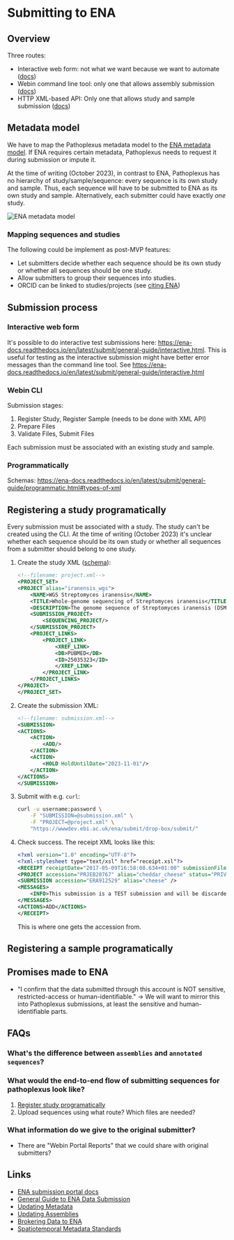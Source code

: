 # Submitting to ENA

## Overview

Three routes:

- Interactive web form: not what we want because we want to automate ([docs](https://ena-docs.readthedocs.io/en/latest/submit/general-guide/interactive.html))
- Webin command line tool: only one that allows assembly submission ([docs](https://ena-docs.readthedocs.io/en/latest/submit/general-guide/webin-cli.html))
- HTTP XML-based API: Only one that allows study and sample submission ([docs](https://ena-docs.readthedocs.io/en/latest/submit/general-guide/programmatic.html))

## Metadata model

We have to map the Pathoplexus metadata model to the [ENA metadata model](https://ena-docs.readthedocs.io/en/latest/submit/general-guide/metadata.html). If ENA requires certain metadata, Pathoplexus needs to request it during submission or impute it.

At the time of writing (October 2023), in contrast to ENA, Pathoplexus has no hierarchy of study/sample/sequence: every sequence is its own study and sample. Thus, each sequence will have to be submitted to ENA as its own study and sample. Alternatively, each submitter could have exactly _one_ study.

![ENA metadata model](https://ena-docs.readthedocs.io/en/latest/_images/metadata_model_whole.png)

### Mapping sequences and studies

The following could be implement as post-MVP features:

- Let submitters decide whether each sequence should be its own study or whether all sequences should be one study.
- Allow submitters to group their sequences into studies.
- ORCID can be linked to studies/projects (see [citing ENA](https://www.ebi.ac.uk/ena/browser/about/citing-ena))

## Submission process

### Interactive web form

It's possible to do interactive test submissions here: <https://ena-docs.readthedocs.io/en/latest/submit/general-guide/interactive.html>.
This is useful for testing as the interactive submission might have better error messages than the command line tool. See <https://ena-docs.readthedocs.io/en/latest/submit/general-guide/interactive.html>

### Webin CLI

Submission stages:

1. Register Study, Register Sample (needs to be done with XML API)
2. Prepare Files
3. Validate Files, Submit Files

Each submission must be associated with an existing study and sample.

### Programmatically

Schemas: <https://ena-docs.readthedocs.io/en/latest/submit/general-guide/programmatic.html#types-of-xml>

## Registering a study programatically

Every submission must be associated with a study. The study can't be created using the CLI. At the time of writing (October 2023) it's unclear whether each sequence should be its own study or whether all sequences from a submitter should belong to one study.

1. Create the study XML ([schema](https://ftp.ebi.ac.uk/pub/databases/ena/doc/xsd/sra_1_5/ENA.project.xsd)):

    ```xml
    <!--filename: project.xml-->
    <PROJECT_SET>
    <PROJECT alias="iranensis_wgs">
        <NAME>WGS Streptomyces iranensis</NAME>
        <TITLE>Whole-genome sequencing of Streptomyces iranensis</TITLE>
        <DESCRIPTION>The genome sequence of Streptomyces iranensis (DSM41954) was obtained using Illumina HiSeq2000. The genome was assembled using a hybrid assembly approach based on Velvet and Newbler. The resulting genome has been annotated with a specific focus on secondary metabolite gene clusters.</DESCRIPTION>
        <SUBMISSION_PROJECT>
            <SEQUENCING_PROJECT/>
        </SUBMISSION_PROJECT>
        <PROJECT_LINKS>
            <PROJECT_LINK>
                <XREF_LINK>
                <DB>PUBMED</DB>
                <ID>25035323</ID>
                </XREF_LINK>
            </PROJECT_LINK>
        </PROJECT_LINKS>
    </PROJECT>
    </PROJECT_SET>
    ```

2. Create the submission XML:

    ```xml
    <!--filename: submission.xml-->
    <SUBMISSION>
    <ACTIONS>
        <ACTION>
            <ADD/>
        </ACTION>
        <ACTION>
            <HOLD HoldUntilDate="2023-11-01"/>
        </ACTION>
    </ACTIONS>
    </SUBMISSION>
    ```

3. Submit with e.g. `curl`:

    ```bash
    curl -u username:password \
        -F "SUBMISSION=@submission.xml" \
        -F "PROJECT=@project.xml" \
        "https://wwwdev.ebi.ac.uk/ena/submit/drop-box/submit/"
    ```

4. Check success. The receipt XML looks like this:

    ```xml
    <?xml version="1.0" encoding="UTF-8"?>
    <?xml-stylesheet type="text/xsl" href="receipt.xsl"?>
    <RECEIPT receiptDate="2017-05-09T16:58:08.634+01:00" submissionFile="submission.xml" success="true">
    <PROJECT accession="PRJEB20767" alias="cheddar_cheese" status="PRIVATE" />
    <SUBMISSION accession="ERA912529" alias="cheese" />
    <MESSAGES>
        <INFO>This submission is a TEST submission and will be discarded within 24 hours</INFO>
    </MESSAGES>
    <ACTIONS>ADD</ACTIONS>
    </RECEIPT>
    ```

    This is where one gets the accession from.

## Registering a sample programatically


## Promises made to ENA

- "I confirm that the data submitted through this account is NOT sensitive, restricted-access or human-identifiable." -> We will want to mirror this into Pathoplexus submissions, at least the sensitive and human-identifiable parts.

## FAQs

### What's the difference between `assemblies` and `annotated sequences`?

### What would the end-to-end flow of submitting sequences for pathoplexus look like?

1. [Register study programatically](https://ena-docs.readthedocs.io/en/latest/submit/study/programmatic.html)
2. Upload sequences using what route? Which files are needed?

### What information do we give to the original submitter?

- There are "Webin Portal Reports" that we could share with original submitters?

## Links

- [ENA submission portal docs](https://www.ebi.ac.uk/ena/browser/submit)
- [General Guide to ENA Data Submission](https://ena-docs.readthedocs.io/en/latest/submit/general-guide.html)
- [Updating Metadata](https://ena-docs.readthedocs.io/en/latest/update/metadata.html)
- [Updating Assemblies](https://ena-docs.readthedocs.io/en/latest/update/assembly.html)
- [Brokering Data to ENA](https://ena-docs.readthedocs.io/en/latest/faq/data_brokering.html)
- [Spatiotemporal Metadata Standards](https://ena-docs.readthedocs.io/en/latest/faq/spatiotemporal-metadata.html)